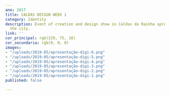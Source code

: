 ```yaml
---
ano: 2017
title: CALDAS DESIGN WEEK 1
category: Identity
description: Event of creation and design show in Caldas da Rainha spread throughout
  the city.
link: ''
cor_principal: rgb(229, 75, 16)
cor_secundaria: rgb(0, 0, 0)
images:
- "/uploads/2019-05/apresentação-digi-6.png"
- "/uploads/2019-05/apresentação-digi-5.png"
- "/uploads/2019-05/apresentação-digi-4.png"
- "/uploads/2019-05/apresentação-digi-3.png"
- "/uploads/2019-05/apresentação-digi-2.png"
- "/uploads/2019-05/apresentação-digi-1.png"
published: false

---
```

